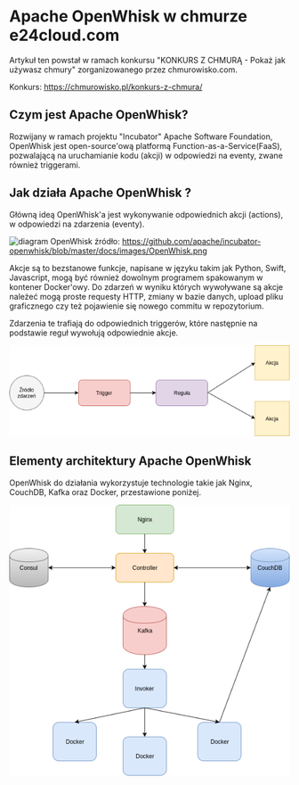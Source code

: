 # Apache OpenWhisk w chmurze e24cloud.com

Artykuł ten powstał w ramach konkursu "KONKURS Z CHMURĄ - Pokaż jak używasz chmury" zorganizowanego przez chmurowisko.com.


Konkurs: https://chmurowisko.pl/konkurs-z-chmura/

## Czym jest Apache OpenWhisk?

Rozwijany w ramach projektu "Incubator" Apache Software Foundation, OpenWhisk jest open-source'ową platformą Function-as-a-Service(FaaS), pozwalającą na uruchamianie kodu (akcji) w odpowiedzi na eventy, zwane również triggerami.

## Jak działa Apache OpenWhisk ?

Główną ideą OpenWhisk'a jest wykonywanie odpowiednich akcji (actions), w odpowiedzi na zdarzenia (eventy).

![diagram OpenWhisk](https://github.com/apache/incubator-openwhisk/blob/master/docs/images/OpenWhisk.png)
źródło: https://github.com/apache/incubator-openwhisk/blob/master/docs/images/OpenWhisk.png

Akcje są to bezstanowe funkcje, napisane w języku takim jak Python, Swift, Javascript, mogą być również dowolnym programem spakowanym w kontener Docker'owy.
Do zdarzeń w wyniku których wywoływane są akcje należeć mogą proste requesty HTTP, zmiany w bazie danych, upload pliku graficznego czy też pojawienie się nowego commitu w repozytorium.

Zdarzenia te trafiają do odpowiednich triggerów, które następnie na podstawie reguł wywołują odpowiednie akcje. 

![flow openwhisk](https://github.com/pgrzesik/apache-openwhisk-intro/blob/master/img/flow_openwhisk.png)


## Elementy architektury Apache OpenWhisk

OpenWhisk do działania wykorzystuje technologie takie jak Nginx, CouchDB, Kafka oraz Docker, przestawione poniżej.

![elementy openwhisk](https://github.com/pgrzesik/apache-openwhisk-intro/blob/master/img/elementy_openwhisk.png)

### 


